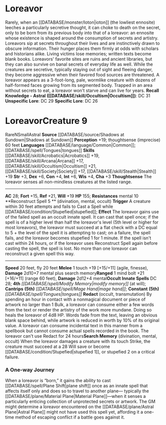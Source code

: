 ﻿---
ac: '28'
alignment: N
all_resistance: null
burrow_speed: null
charisma: '+3'
climb_speed: null
constitution: '+4'
creature_ability:
- Reconstruct Spell
- Redact
- Search Memory
- Thoughtsense
creature_family: '[[DATABASE/monsterfamily/Ennosite|Ennosite]]'
description: 'Rarely, when an [[DATABASE/monster/Ioton|ioton]] (the lowliest ennosite)
  leeches a particularly secretive thought, it can choke to death on the secret, only
  to be born from its previous body into that of a loreavor: an ennosite whose existence
  is shaped around the consumption of secrets and artistry.<br/><br/> Loreavors sip
  at secrets throughout their lives and are instinctively drawn to obscure information.
  Their hunger places them firmly at odds with scholars and historians alike. Living
  victims lose memories; written texts become blank books. Loreavors'' favorite sites
  are ruins and ancient libraries, but they can also survive on banal secrets of everyday
  life as well. While the creatures are secretive, typically staying out of sight
  and fleeing danger, they become aggressive when their favored food sources are threatened.<br/><br/>
  A loreavor appears as a 3-foot-long, pale, wormlike creature with dozens of half-formed
  faces growing from its segmented body. Trapped in an area without secrets to eat,
  a loreavor won''t starve and can live for years.<br/><br/><b><u>Recall Knowledge
  - Astral</u> ( [[DATABASE/skill/Occultism|Occultism]] )</b>: DC 31<br/><b><u>Unspecific
  Lore</u></b>: DC 29<br/><b><u>Specific Lore</u></b>: DC 26'
dexterity: '+6'
element: null
fly_speed: '20'
fortitude: '+15'
hardness: null
hp: '155'
id: '1942'
immunity: null
intelligence: '+6'
land_speed: '20'
language:
- '[[DATABASE/language/Common|Common]] ; [[DATABASE/spell/Tongues|tongues]]'
level: '9'
max_speed: '20'
name: Loreavor
perception: '+19'
rarity: Rare
reflex: '+21'
resistance:
- '[[DATABASE/trait/Mental|mental]] 10'
rus_type_level: null
school: null
sense:
- thoughtsense (imprecise) 60 feet
size: Small
skill:
- '[[DATABASE/skill/Acrobatics|Acrobatics]] +19'
- '[[DATABASE/skill/Arcana|Arcana]] +17'
- '[[DATABASE/skill/Occultism|Occultism]] +21'
- '[[DATABASE/skill/Society|Society]] +17'
- '[[DATABASE/skill/Stealth|Stealth]] +19'
source: '[[DATABASE/source/Shadows at Sundown|Shadows at Sundown]]'
speed:
- 20 feet
- fly 20 feet
spell:
- '[[DATABASE/spell/Mage Hand|Mage Hand]]'
- '[[DATABASE/spell/Modify Memory|ModifyMemory]]'
- '[[DATABASE/spell/Tongues|Tongues]]'
strength: '+3'
strength_req: '3'
strongest_save:
- Reflex
swim_speed: null
trait:
- '[[DATABASE/trait/Astral|Astral]]'
- '[[DATABASE/trait/Rare|Rare]]'
type: Creature
vision: null
weakest_save:
- Fortitude
weakness: null
will: '+19'
wisdom: '+4'

---
# Loreavor

Rarely, when an [[DATABASE/monster/Ioton|ioton]] (the lowliest ennosite) leeches a particularly secretive thought, it can choke to death on the secret, only to be born from its previous body into that of a loreavor: an ennosite whose existence is shaped around the consumption of secrets and artistry.
 Loreavors sip at secrets throughout their lives and are instinctively drawn to obscure information. Their hunger places them firmly at odds with scholars and historians alike. Living victims lose memories; written texts become blank books. Loreavors' favorite sites are ruins and ancient libraries, but they can also survive on banal secrets of everyday life as well. While the creatures are secretive, typically staying out of sight and fleeing danger, they become aggressive when their favored food sources are threatened.
 A loreavor appears as a 3-foot-long, pale, wormlike creature with dozens of half-formed faces growing from its segmented body. Trapped in an area without secrets to eat, a loreavor won't starve and can live for years.
**Recall Knowledge - Astral ([[DATABASE/skill/Occultism|Occultism]])**: DC 31
**Unspecific Lore**: DC 29
**Specific Lore**: DC 26

# Loreavor<span class="item-type">Creature 9</span>

<span class="trait-rare item-trait">Rare</span><span class="trait-alignment item-trait">N</span><span class="trait-size item-trait">Small</span><span class="item-trait">Astral</span>
**Source** [[DATABASE/source/Shadows at Sundown|Shadows at Sundown]]
**Perception** +19; thoughtsense (imprecise) 60 feet
**Languages** [[DATABASE/language/Common|Common]]; [[DATABASE/spell/Tongues|tongues]]
**Skills** [[DATABASE/skill/Acrobatics|Acrobatics]] +19, [[DATABASE/skill/Arcana|Arcana]] +17, [[DATABASE/skill/Occultism|Occultism]] +21, [[DATABASE/skill/Society|Society]] +17, [[DATABASE/skill/Stealth|Stealth]] +19
**Str** +3, **Dex** +6, **Con** +4, **Int** +6, **Wis** +4, **Cha** +3
**Thoughtsense** The loreavor senses all non-mindless creatures at the listed range.

---
**AC** 28; **Fort** +15, **Ref** +21, **Will** +19
**HP** 155; **Resistances** mental 10
<span class="in-box-ability">**Reconstruct Spell <span class="action-icon">5</span> ** (divination, mental, occult) **Trigger** A creature within 30 feet attempts and fails to Cast a Spell while [[DATABASE/condition/Stupefied|stupefied]]; **Effect** The loreavor gains use of the failed spell as an occult innate spell. It can cast that spell once; if the spell is of a higher level than half the loreavor's level (5th level or higher for most loreavors), the loreavor must succeed at a flat check with a DC equal to 5 + the level of the spell it is attempting to cast; on a failure, the spell fails, and the loreavor becomes stupefied 1 for 1 minute. If the spell isn't cast within 24 hours, or if the loreavor uses Reconstruct Spell again before casting the spell, the spell is lost. No more than one loreavor can reconstruct a given spell this way.</span>

---
**Speed** 20 feet, fly 20 feet
<span class="in-box-ability">**Melee** <span class="action-icon">1</span> touch +19 [+15/+11] (agile, finesse), **Damage** 2d10+7 mental plus search memory</span><span class="in-box-ability">**Ranged** <span class="action-icon">1</span> mind bolt +21 [+16/+11] (range 60 feet), **Damage** 2d12+4 mental</span>**Occult Innate Spells** DC 28; **4th** _[[DATABASE/spell/Modify Memory|modify memory]]_ (at will); **Cantrips** **(5th)** _[[DATABASE/spell/Mage Hand|mage hand]]_; **Constant** **(5th)** _[[DATABASE/spell/Tongues|tongues]]_
<span class="in-box-ability">**Redact** (occult, transmutation) By spending an hour in contact with a nonmagical document or piece of artwork no larger than 1 Bulk, a loreavor can consume either a few words from the text or render the artistry of the work more mundane. Doing so heals the loreavor of 4d8 HP. Words fade from the text, leaving an obvious blank space behind, while artwork is reduced in worth by 10% of its original value. A loreavor can consume incidental text in this manner from a spellbook but cannot consume actual spells recorded in the book. The loreavor can't use Redact for 24 hours</span><span class="in-box-ability">**Search Memory** (divination, mental, occult) When the loreavor damages a creature with its touch Strike, the creature must succeed at a 28 Will save or become [[DATABASE/condition/Stupefied|stupefied 1]], or stupefied 2 on a critical failure.</span>

###  A One-way Journey

When a loreavor is “born,” it gains the ability to cast [[DATABASE/spell/Plane Shift|plane shift]] once as an innate spell that affects itself only and does so to travel to another plane— typically the [[DATABASE/plane/Material Plane|Material Plane]]—when it senses a particularly enticing collection of unprotected secrets or artwork. The GM might determine a loreavor encountered on the [[DATABASE/plane/Astral Plane|Astral Plane]] might not have used this spell yet, affording it a one-time method of escaping conflict if a battle goes against it.